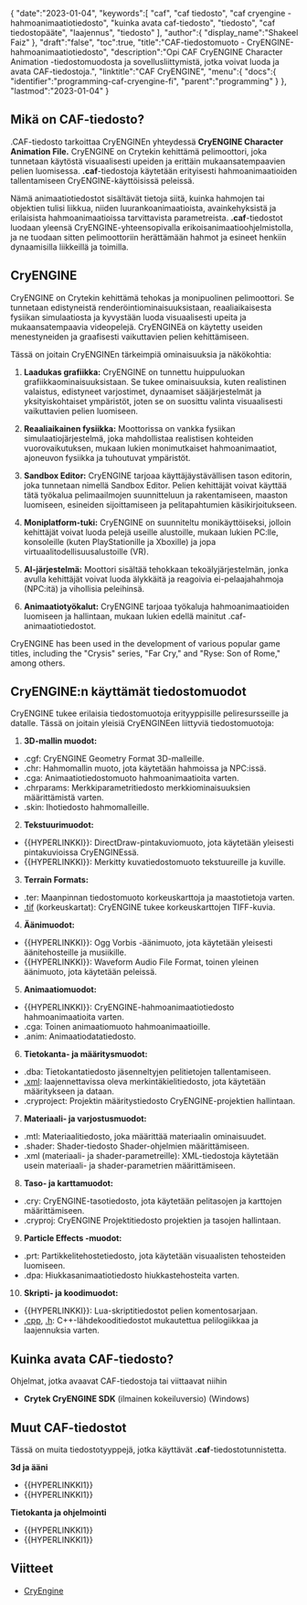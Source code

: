 {
   "date":"2023-01-04",
   "keywords":[
"caf",
"caf tiedosto",
"caf cryengine -hahmoanimaatiotiedosto",
"kuinka avata caf-tiedosto",
"tiedosto",
"caf tiedostopääte",
"laajennus",
"tiedosto"
],
   "author":{
      "display_name":"Shakeel Faiz"
},
   "draft":"false",
   "toc":true,
   "title":"CAF-tiedostomuoto - CryENGINE-hahmoanimaatiotiedosto",
   "description":"Opi CAF CryENGINE Character Animation -tiedostomuodosta ja sovellusliittymistä, jotka voivat luoda ja avata CAF-tiedostoja.",
   "linktitle":"CAF CryENGINE",
   "menu":{
      "docs":{
         "identifier":"programming-caf-cryengine-fi",
         "parent":"programming"
}
},
   "lastmod":"2023-01-04"
}

## Mikä on CAF-tiedosto?

.CAF-tiedosto tarkoittaa CryENGINEn yhteydessä **CryENGINE Character Animation File.** CryENGINE on Crytekin kehittämä pelimoottori, joka tunnetaan käytöstä visuaalisesti upeiden ja erittäin mukaansatempaavien pelien luomisessa. **.caf**-tiedostoja käytetään erityisesti hahmoanimaatioiden tallentamiseen CryENGINE-käyttöisissä peleissä.

Nämä animaatiotiedostot sisältävät tietoja siitä, kuinka hahmojen tai objektien tulisi liikkua, niiden luurankoanimaatioista, avainkehyksistä ja erilaisista hahmoanimaatioissa tarvittavista parametreista. **.caf**-tiedostot luodaan yleensä CryENGINE-yhteensopivalla erikoisanimaatioohjelmistolla, ja ne tuodaan sitten pelimoottoriin herättämään hahmot ja esineet henkiin dynaamisilla liikkeillä ja toimilla.

## CryENGINE

CryENGINE on Crytekin kehittämä tehokas ja monipuolinen pelimoottori. Se tunnetaan edistyneistä renderöintiominaisuuksistaan, reaaliaikaisesta fysiikan simulaatiosta ja kyvystään luoda visuaalisesti upeita ja mukaansatempaavia videopelejä. CryENGINEä on käytetty useiden menestyneiden ja graafisesti vaikuttavien pelien kehittämiseen.

Tässä on joitain CryENGINEn tärkeimpiä ominaisuuksia ja näkökohtia:

1.  **Laadukas grafiikka:** CryENGINE on tunnettu huippuluokan grafiikkaominaisuuksistaan. Se tukee ominaisuuksia, kuten realistinen valaistus, edistyneet varjostimet, dynaamiset sääjärjestelmät ja yksityiskohtaiset ympäristöt, joten se on suosittu valinta visuaalisesti vaikuttavien pelien luomiseen.
    
2.  **Reaaliaikainen fysiikka:** Moottorissa on vankka fysiikan simulaatiojärjestelmä, joka mahdollistaa realistisen kohteiden vuorovaikutuksen, mukaan lukien monimutkaiset hahmoanimaatiot, ajoneuvon fysiikka ja tuhoutuvat ympäristöt.
    
3.  **Sandbox Editor:** CryENGINE tarjoaa käyttäjäystävällisen tason editorin, joka tunnetaan nimellä Sandbox Editor. Pelien kehittäjät voivat käyttää tätä työkalua pelimaailmojen suunnitteluun ja rakentamiseen, maaston luomiseen, esineiden sijoittamiseen ja pelitapahtumien käsikirjoitukseen.
    
4.  **Moniplatform-tuki:** CryENGINE on suunniteltu monikäyttöiseksi, jolloin kehittäjät voivat luoda pelejä useille alustoille, mukaan lukien PC:lle, konsoleille (kuten PlayStationille ja Xboxille) ja jopa virtuaalitodellisuusalustoille (VR).
    
5.  **AI-järjestelmä:** Moottori sisältää tehokkaan tekoälyjärjestelmän, jonka avulla kehittäjät voivat luoda älykkäitä ja reagoivia ei-pelaajahahmoja (NPC:itä) ja vihollisia peleihinsä.
    
6.  **Animaatiotyökalut:** CryENGINE tarjoaa työkaluja hahmoanimaatioiden luomiseen ja hallintaan, mukaan lukien edellä mainitut .caf-animaatiotiedostot.
    
CryENGINE has been used in the development of various popular game titles, including the "Crysis" series, "Far Cry," and "Ryse: Son of Rome," among others.

## CryENGINE:n käyttämät tiedostomuodot

CryENGINE tukee erilaisia tiedostomuotoja erityyppisille peliresursseille ja datalle. Tässä on joitain yleisiä CryENGINEen liittyviä tiedostomuotoja:

1.  **3D-mallin muodot:**
    
- .cgf: CryENGINE Geometry Format 3D-malleille.
- .chr: Hahmomallin muoto, jota käytetään hahmoissa ja NPC:issä.
- .cga: Animaatiotiedostomuoto hahmoanimaatioita varten.
- .chrparams: Merkkiparametritiedosto merkkiominaisuuksien määrittämistä varten.
- .skin: Ihotiedosto hahmomalleille.
2.  **Tekstuurimuodot:**
    
- {{HYPERLINKKI}}: DirectDraw-pintakuviomuoto, jota käytetään yleisesti pintakuvioissa CryENGINEssä.
- {{HYPERLINKKI}}: Merkitty kuvatiedostomuoto tekstuureille ja kuville.
3.  **Terrain Formats:**
    
- .ter: Maanpinnan tiedostomuoto korkeuskarttoja ja maastotietoja varten.
- [.tif](/image/tiff/) (korkeuskartat): CryENGINE tukee korkeuskarttojen TIFF-kuvia.
4.  **Äänimuodot:**
    
- {{HYPERLINKKI}}: Ogg Vorbis -äänimuoto, jota käytetään yleisesti äänitehosteille ja musiikille.
- {{HYPERLINKKI}}: Waveform Audio File Format, toinen yleinen äänimuoto, jota käytetään peleissä.
5.  **Animaatiomuodot:**
    
- {{HYPERLINKKI}}: CryENGINE-hahmoanimaatiotiedosto hahmoanimaatioita varten.
- .cga: Toinen animaatiomuoto hahmoanimaatioille.
- .anim: Animaatiodatatiedosto.
6.  **Tietokanta- ja määritysmuodot:**
    
- .dba: Tietokantatiedosto jäsenneltyjen pelitietojen tallentamiseen.
- [.xml](/web/xml/): laajennettavissa oleva merkintäkielitiedosto, jota käytetään määritykseen ja dataan.
- .cryproject: Projektin määritystiedosto CryENGINE-projektien hallintaan.
7.  **Materiaali- ja varjostusmuodot:**
    
- .mtl: Materiaalitiedosto, joka määrittää materiaalin ominaisuudet.
- .shader: Shader-tiedosto Shader-ohjelmien määrittämiseen.
- .xml (materiaali- ja shader-parametreille): XML-tiedostoja käytetään usein materiaali- ja shader-parametrien määrittämiseen.
8.  **Taso- ja karttamuodot:**
    
- .cry: CryENGINE-tasotiedosto, jota käytetään pelitasojen ja karttojen määrittämiseen.
- .cryproj: CryENGINE Projektitiedosto projektien ja tasojen hallintaan.
9.  **Particle Effects -muodot:**
    
- .prt: Partikkelitehostetiedosto, jota käytetään visuaalisten tehosteiden luomiseen.
- .dpa: Hiukkasanimaatiotiedosto hiukkastehosteita varten.
10. **Skripti- ja koodimuodot:**
    
- {{HYPERLINKKI}}: Lua-skriptitiedostot pelien komentosarjaan.
- [.cpp](/programming/cpp/), [.h](/programming/h/): C++-lähdekooditiedostot mukautettua pelilogiikkaa ja laajennuksia varten.

## Kuinka avata CAF-tiedosto?

Ohjelmat, jotka avaavat CAF-tiedostoja tai viittaavat niihin

- **Crytek CryENGINE SDK** (ilmainen kokeiluversio) (Windows)

## Muut CAF-tiedostot

Tässä on muita tiedostotyyppejä, jotka käyttävät **.caf**-tiedostotunnistetta.

**3d ja ääni**
- {{HYPERLINKKI1}}
- {{HYPERLINKKI1}}

**Tietokanta ja ohjelmointi**
- {{HYPERLINKKI1}}
- {{HYPERLINKKI1}}

## Viitteet
* [CryEngine](https://en.wikipedia.org/wiki/CryEngine)
